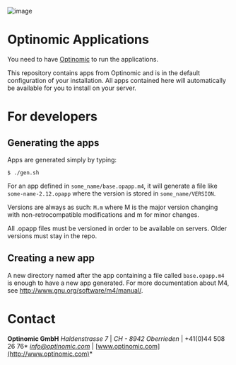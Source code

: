 ![image](http://www.ottiger.org/optinomic_logo/optinomic_logo_small.png)

# Optinomic Applications

You need to have [Optinomic](http://www.optinomic.com) to run the applications.

This repository contains apps from Optinomic and is in the default configuration
of your installation. All apps contained here will automatically be available
for you to install on your server.

# For developers

## Generating the apps

Apps are generated simply by typing:

```$ ./gen.sh```

For an app defined in `some_name/base.opapp.m4`, it will generate a file like
`some-name-2.12.opapp` where the version is stored in `some_name/VERSION`.

Versions are always as such: `M.m` where M is the major version changing with
non-retrocompatible modifications and m for minor changes.

All .opapp files must be versioned in order to be available on servers. Older
versions must stay in the repo.

## Creating a new app

A new directory named after the app containing a file called `base.opapp.m4` is
enough to have a new app generated. For more documentation about M4, see
http://www.gnu.org/software/m4/manual/.

# Contact

**Optinomic GmbH**
*Haldenstrasse 7*   |  *CH - 8942 Oberrieden*   |   +41(0)44 508 26 76*
*info@optinomic.com*  |  [www.optinomic.com](http://www.optinomic.com)*
